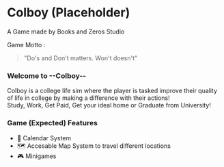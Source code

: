 # Colboy (Placeholder)
A Game made by Books and Zeros Studio

Game Motto : <br>
> "Do's and Don't matters. Won't doesn't"

### Welcome to --Colboy-- <br>
Colboy is a college life sim where the player is tasked improve their quality of life in college by making a difference with their actions! <br>
Study, Work, Get Paid, Get your ideal home or Graduate from University!


### Game (Expected) Features
* 📅 Calendar System
* 🗺️ Accesable Map System to travel different locations
* 🎮 Minigames
